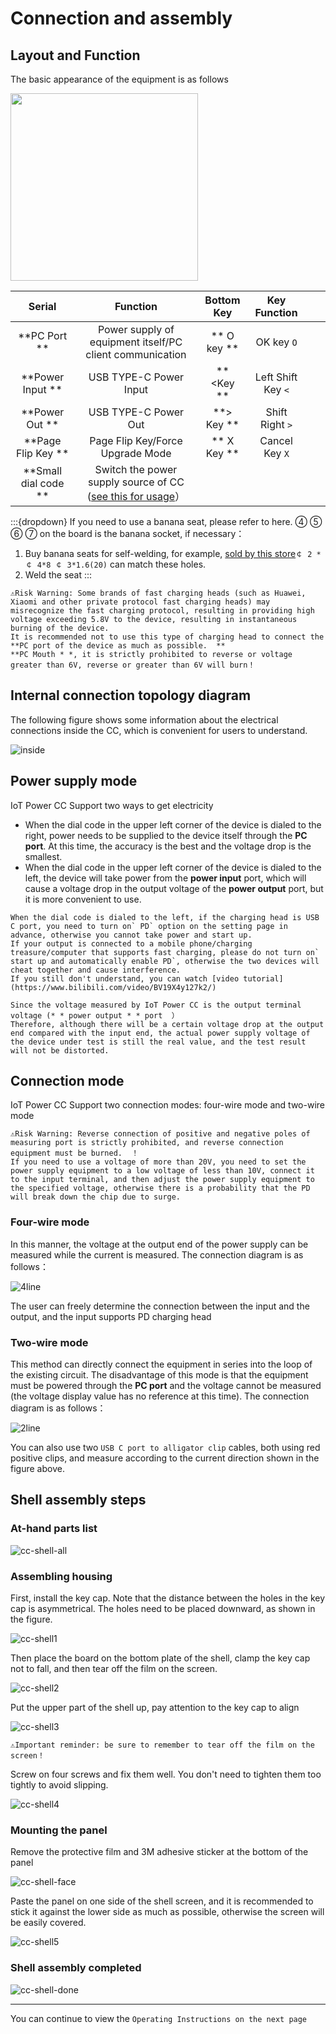 # Connection and assembly

## Layout and Function

The basic appearance of the equipment is as follows

<img style="width:300px;" src="img/font.png"/>

|     Serial | Function | Bottom Key | Key Function  |     |     |
| :----------: | :--------------------------------------------------------------------------------: | :------: | :--------: | --- | --- |
|   **PC Port **| Power supply of equipment itself/PC client communication |** O key **| OK key `O` |     |     |
| **Power Input **| USB TYPE-C Power Input |** <Key **| Left Shift Key `<` |     |     |
| **Power Out **| USB TYPE-C Power Out |**> Key **| Shift Right `>` |     |     |
|  **Page Flip Key **| Page Flip Key/Force Upgrade Mode |** X Key **| Cancel Key `X` |     |     |
|  **Small dial code **| Switch the power supply source of CC ([see this for usage](https://wiki.luatos.org/iotpower/cc/parts.html#id3)） |          |            |     |     |

:::{dropdown} If you need to use a banana seat, please refer to here.
④ ⑤ ⑥ ⑦ on the board is the banana socket, if necessary：

1. Buy banana seats for self-welding, for example, [sold by this store](https://item.taobao.com/item.htm?id=680807959486)`￠ 2 * ￠ 4*8 ￠ 3*1.6(20)` can match these holes.
2. Weld the seat
:::

```{warning}
⚠Risk Warning: Some brands of fast charging heads (such as Huawei, Xiaomi and other private protocol fast charging heads) may misrecognize the fast charging protocol, resulting in providing high voltage exceeding 5.8V to the device, resulting in instantaneous burning of the device.  
It is recommended not to use this type of charging head to connect the **PC port of the device as much as possible.  **
**PC Mouth * *, it is strictly prohibited to reverse or voltage greater than 6V, reverse or greater than 6V will burn！
```

## Internal connection topology diagram

The following figure shows some information about the electrical connections inside the CC, which is convenient for users to understand.

![inside](img/inside.png)

## Power supply mode

IoT Power CC Support two ways to get electricity

- When the dial code in the upper left corner of the device is dialed to the right, power needs to be supplied to the device itself through the **PC port**. At this time, the accuracy is the best and the voltage drop is the smallest.
- When the dial code in the upper left corner of the device is dialed to the left, the device will take power from the **power input** port, which will cause a voltage drop in the output voltage of the **power output** port, but it is more convenient to use.

```{warning}
When the dial code is dialed to the left, if the charging head is USB C port, you need to turn on` PD` option on the setting page in advance, otherwise you cannot take power and start up.  
If your output is connected to a mobile phone/charging treasure/computer that supports fast charging, please do not turn on` start up and automatically enable PD`, otherwise the two devices will cheat together and cause interference.  
If you still don't understand, you can watch [video tutorial](https://www.bilibili.com/video/BV19X4y127k2/)
```

```{note}
Since the voltage measured by IoT Power CC is the output terminal voltage (* * power output * * port  ）
Therefore, although there will be a certain voltage drop at the output end compared with the input end, the actual power supply voltage of the device under test is still the real value, and the test result will not be distorted.
```

## Connection mode

IoT Power CC Support two connection modes: four-wire mode and two-wire mode

```{warning}
⚠Risk Warning: Reverse connection of positive and negative poles of measuring port is strictly prohibited, and reverse connection equipment must be burned.  ！
If you need to use a voltage of more than 20V, you need to set the power supply equipment to a low voltage of less than 10V, connect it to the input terminal, and then adjust the power supply equipment to the specified voltage, otherwise there is a probability that the PD will break down the chip due to surge.
```

### Four-wire mode

In this manner, the voltage at the output end of the power supply can be measured while the current is measured. The connection diagram is as follows：

![4line](img/4line.png)

The user can freely determine the connection between the input and the output, and the input supports PD charging head

### Two-wire mode

This method can directly connect the equipment in series into the loop of the existing circuit. The disadvantage of this mode is that the equipment must be powered through the **PC port** and the voltage cannot be measured (the voltage display value has no reference at this time). The connection diagram is as follows：

![2line](img/2line.png)

You can also use two `USB C port to alligator clip` cables, both using red positive clips, and measure according to the current direction shown in the figure above.

## Shell assembly steps

### At-hand parts list

![cc-shell-all](img/cc-shell-all.png)

### Assembling housing

First, install the key cap. Note that the distance between the holes in the key cap is asymmetrical. The holes need to be placed downward, as shown in the figure.

![cc-shell1](img/cc-shell1.png)

Then place the board on the bottom plate of the shell, clamp the key cap not to fall, and then tear off the film on the screen.

![cc-shell2](img/cc-shell2.jpg)

Put the upper part of the shell up, pay attention to the key cap to align

![cc-shell3](img/cc-shell3.jpg)

```{warning}
⚠Important reminder: be sure to remember to tear off the film on the screen！
```

Screw on four screws and fix them well. You don't need to tighten them too tightly to avoid slipping.

![cc-shell4](img/cc-shell4.jpg)

### Mounting the panel

Remove the protective film and 3M adhesive sticker at the bottom of the panel

![cc-shell-face](img/cc-shell-face.jpg)

Paste the panel on one side of the shell screen, and it is recommended to stick it against the lower side as much as possible, otherwise the screen will be easily covered.

![cc-shell5](img/cc-shell5.jpg)

### Shell assembly completed

![cc-shell-done](img/cc-shell-done.jpg)

---

You can continue to view the `Operating Instructions on the next page`
